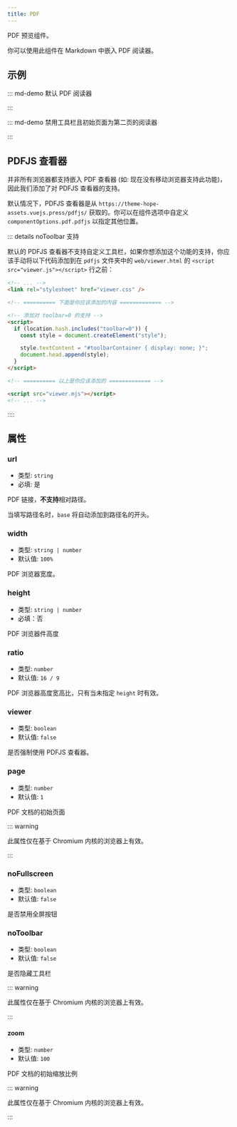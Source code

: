 ```yaml
---
title: PDF
---
```


PDF 预览组件。

你可以使用此组件在 Markdown 中嵌入 PDF 阅读器。

<!-- more -->

## 示例

<!-- #region demo -->

::: md-demo 默认 PDF 阅读器

<PDF url="//theme-hope-assets.vuejs.press/files/sample.pdf" />

:::

::: md-demo 禁用工具栏且初始页面为第二页的阅读器

<PDF url="//theme-hope-assets.vuejs.press/files/sample.pdf" page="2" no-toolbar />

:::

<!-- #endregion demo -->

## PDFJS 查看器

并非所有浏览器都支持嵌入 PDF 查看器 (如: 现在没有移动浏览器支持此功能)，因此我们添加了对 PDFJS 查看器的支持。

默认情况下，PDFJS 查看器是从 `https://theme-hope-assets.vuejs.press/pdfjs/` 获取的。你可以在组件选项中自定义 `componentOptions.pdf.pdfjs` 以指定其他位置。

::: details noToolbar 支持

默认的 PDFJS 查看器不支持自定义工具栏，如果你想添加这个功能的支持，你应该手动将以下代码添加到在 `pdfjs` 文件夹中的 `web/viewer.html` 的 `<script src="viewer.js"></script>` 行之前：

```html
<!-- ... -->
<link rel="stylesheet" href="viewer.css" />

<!-- ========== 下面是你应该添加的内容 ============= -->

<!-- 添加对 toolbar=0 的支持 -->
<script>
  if (location.hash.includes("toolbar=0")) {
    const style = document.createElement("style");

    style.textContent = "#toolbarContainer { display: none; }";
    document.head.append(style);
  }
</script>

<!-- ========== 以上是你应该添加的 ============= -->

<script src="viewer.mjs"></script>
<!-- ... -->
```

::::

## 属性

### url

- 类型: `string`
- 必填: 是

PDF 链接，**不支持**相对路径。

当填写路径名时，`base` 将自动添加到路径名的开头。

### width

- 类型: `string | number`
- 默认值: `100%`

PDF 浏览器宽度。

### height

- 类型: `string | number`
- 必填：否

PDF 浏览器件高度

### ratio

- 类型: `number`
- 默认值: `16 / 9`

PDF 浏览器高度宽高比，只有当未指定 `height` 时有效。

### viewer

- 类型: `boolean`
- 默认值: `false`

是否强制使用 PDFJS 查看器。

### page

- 类型: `number`
- 默认值: `1`

PDF 文档的初始页面

::: warning

此属性仅在基于 Chromium 内核的浏览器上有效。

:::

### noFullscreen

- 类型: `boolean`
- 默认值: `false`

是否禁用全屏按钮

### noToolbar

- 类型: `boolean`
- 默认值: `false`

是否隐藏工具栏

::: warning

此属性仅在基于 Chromium 内核的浏览器上有效。

:::

#### zoom

- 类型: `number`
- 默认值: `100`

PDF 文档的初始缩放比例

::: warning

此属性仅在基于 Chromium 内核的浏览器上有效。

:::

